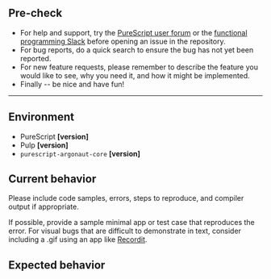 ## Pre-check

* For help and support, try the [PureScript user forum](https://discourse.purescript.org/) or the [functional programming Slack](https://functionalprogramming.slack.com) before opening an issue in the repository.
* For bug reports, do a quick search to ensure the bug has not yet been reported.
* For new feature requests, please remember to describe the feature you would like to see, why you need it, and how it might be implemented.
* Finally -- be nice and have fun!

---

## Environment

* PureScript **[version]**
* Pulp **[version]**
* `purescript-argonaut-core` **[version]**

## Current behavior

Please include code samples, errors, steps to reproduce, and compiler output if appropriate.

If possible, provide a sample minimal app or test case that reproduces the error. For visual bugs that are difficult to demonstrate in text, consider including a .gif using an app like [Recordit](http://www.recordit.co/).

## Expected behavior
